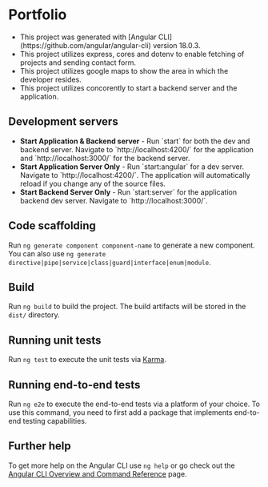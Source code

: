# Portfolio
<ul>
  <li>This project was generated with [Angular CLI](https://github.com/angular/angular-cli) version 18.0.3.</li>
  <li>This project utilizes express, cores and dotenv to enable fetching of projects and sending contact form.</li>
  <li>This project utilizes google maps to show the area in which the developer resides.</li>
  <li>This project utilizes concorently to start a backend server and the application.</li>
</ul>


## Development servers
<ul>
  <li>
    <strong>Start Application & Backend server</strong> - Run `start` for both the dev and backend server. Navigate to `http://localhost:4200/` for the application and `http://localhost:3000/` for the backend server.
  </li>
  <li>
    <strong>Start Application Server Only</strong> - Run `start:angular` for a dev server. Navigate to `http://localhost:4200/`. The application will automatically reload if you change any of the source files.
  </li>
  <li>
    <strong>Start Backend Server Only</strong> - Run `start:server` for the application backend dev server. Navigate to `http://localhost:3000/`.
  </li>
</ul>


## Code scaffolding

Run `ng generate component component-name` to generate a new component. You can also use `ng generate directive|pipe|service|class|guard|interface|enum|module`.

## Build

Run `ng build` to build the project. The build artifacts will be stored in the `dist/` directory.

## Running unit tests

Run `ng test` to execute the unit tests via [Karma](https://karma-runner.github.io).

## Running end-to-end tests

Run `ng e2e` to execute the end-to-end tests via a platform of your choice. To use this command, you need to first add a package that implements end-to-end testing capabilities.

## Further help

To get more help on the Angular CLI use `ng help` or go check out the [Angular CLI Overview and Command Reference](https://angular.dev/tools/cli) page.
